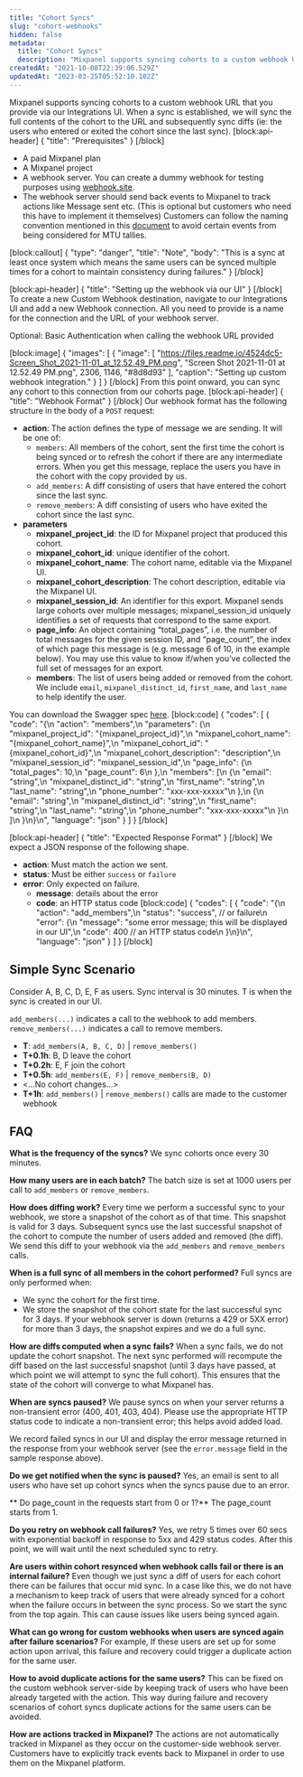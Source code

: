 ```yaml
---
title: "Cohort Syncs"
slug: "cohort-webhooks"
hidden: false
metadata: 
  title: "Cohort Syncs"
  description: "Mixpanel supports syncing cohorts to a custom webhook URL that you provide via our Integrations UI. Learn the prerequisites, webhook format, and more here."
createdAt: "2021-10-08T22:39:06.529Z"
updatedAt: "2023-03-25T05:52:10.102Z"
---
```

Mixpanel supports syncing cohorts to a custom webhook URL that you provide via our Integrations UI. When a sync is established, we will sync the full contents of the cohort to the URL and subsequently sync diffs (ie: the users who entered or exited the cohort since the last sync).
[block:api-header]
{
  "title": "Prerequisites"
}
[/block]
* A paid Mixpanel plan
* A Mixpanel project
* A webhook server. You can create a dummy webhook for testing purposes using [webhook.site](https://webhook.site/).
* The webhook server should send back events to Mixpanel to track actions like Message sent etc. (This is optional but customers who need this have to implement it themselves) 
Customers can follow the naming convention mentioned in this [document](https://help.mixpanel.com/hc/en-us/articles/360001465686-Billing-for-Monthly-Tracked-Users#monthly-tracked-users-calculation) to avoid certain events from being considered for MTU tallies.

[block:callout]
{
  "type": "danger",
  "title": "Note",
  "body": "This is a sync at least once system which means the same users can be synced multiple times for a cohort to maintain consistency during failures."
}
[/block]

[block:api-header]
{
  "title": "Setting up the webhook via our UI"
}
[/block]
To create a new Custom Webhook destination, navigate to our Integrations UI and add a new Webhook connection. All you need to provide is a name for the connection and the URL of your webhook server. 

Optional:  Basic Authentication when calling the webhook URL provided

[block:image]
{
  "images": [
    {
      "image": [
        "https://files.readme.io/4524dc5-Screen_Shot_2021-11-01_at_12.52.49_PM.png",
        "Screen Shot 2021-11-01 at 12.52.49 PM.png",
        2306,
        1146,
        "#8d8d93"
      ],
      "caption": "Setting up custom webhook integration."
    }
  ]
}
[/block]
From this point onward, you can sync any cohort to this connection from our cohorts page. 
[block:api-header]
{
  "title": "Webhook Format"
}
[/block]
Our webhook format has the following structure in the body of a `POST` request:
* **action**: The action defines the type of message we are sending. It will be one of:
  * `members`: All members of the cohort, sent the first time the cohort is being synced or to refresh the cohort if there are any intermediate errors. When you get this message, replace the users you have in the cohort with the copy provided by us.
  * `add_members`: A diff consisting of users that have entered the cohort since the last sync.
  * `remove_members`: A diff consisting of users who have exited the cohort since the last sync.
* **parameters**
  * **mixpanel_project_id**: the ID for Mixpanel project that produced this cohort.
  * **mixpanel_cohort_id**: unique identifier of the cohort.
  * **mixpanel_cohort_name**: The cohort name, editable via the Mixpanel UI.
  * **mixpanel_cohort_description**: The cohort description, editable via the Mixpanel UI.
  * **mixpanel_session_id**: An identifier for this export. Mixpanel sends large cohorts over multiple messages; mixpanel_session_id uniquely identifies a set of requests that correspond to the same export.
  * **page_info**: An object containing “total_pages”, i.e. the number of total messages for the given session ID, and “page_count”, the index of which page this message is (e.g. message 6 of 10, in the example below). You may use this value to know if/when you’ve collected the full set of messages for an export.
  * **members**: The list of users being added or removed from the cohort. We include `email`, `mixpanel_distinct_id`, `first_name`, and `last_name` to help identify the user.

You can download the Swagger spec [here](https://mxpnl.notion.site/Cohort-Webhook-Yaml-17d35e8ca78245fdbfa0aa4fcbb56596).
[block:code]
{
  "codes": [
    {
      "code": "{\n  \"action\": \"members\",\n  \"parameters\": {\n    \"mixpanel_project_id\": \"{mixpanel_project_id}\",\n    \"mixpanel_cohort_name\": \"{mixpanel_cohort_name}\",\n    \"mixpanel_cohort_id\": \"{mixpanel_cohort_id}\",\n    \"mixpanel_cohort_description\": \"description\",\n    \"mixpanel_session_id\": \"mixpanel_session_id\",\n    \"page_info\": {\n      \"total_pages\": 10,\n      \"page_count\": 6\n    },\n    \"members\": [\n      {\n        \"email\": \"string\",\n        \"mixpanel_distinct_id\": \"string\",\n        \"first_name\": \"string\",\n        \"last_name\": \"string\",\n        \"phone_number\": \"xxx-xxx-xxxxx\"\n      },\n      {\n        \"email\": \"string\",\n        \"mixpanel_distinct_id\": \"string\",\n        \"first_name\": \"string\",\n        \"last_name\": \"string\",\n        \"phone_number\": \"xxx-xxx-xxxxx\"\n      }\n    ]\n  }\n}\n",
      "language": "json"
    }
  ]
}
[/block]

[block:api-header]
{
  "title": "Expected Response Format"
}
[/block]
We expect a JSON response of the following shape.
* **action**: Must match the action we sent.
* **status**: Must be either `success` or `failure`
* **error**: Only expected on failure.
   * **message**: details about the error
   * **code**: an HTTP status code
[block:code]
{
  "codes": [
    {
      "code": "{\n  \"action\": \"add_members\",\n  \"status\": \"success\", // or failure\n  \"error\": {\n    \"message\": \"some error message; this will be displayed in our UI\",\n    \"code\": 400  // an HTTP status code\n  }\n}\n",
      "language": "json"
    }
  ]
}
[/block]
## Simple Sync Scenario

Consider A, B, C, D, E, F as users. Sync interval is 30 minutes. T is when the sync is created in our UI.

`add_members(...)` indicates a call to the webhook to add members. `remove_members(...)` indicates a call to remove members.

* **T**: `add_members(A, B, C, D)` | `remove_members()` 
* **T+0.1h**: B, D leave the cohort
* **T+0.2h**: E, F join the cohort
* **T+0.5h**: `add_members(E, F)` | `remove_members(B, D)` 
* <...No cohort changes...>
* **T+1h**: `add_members()` | `remove_members()` calls are made to the customer webhook 

##  FAQ
**What is the frequency of the syncs?**
We sync cohorts once every 30 minutes.

**How many users are in each batch?**
The batch size is set at 1000 users per call to `add_members` or `remove_members`.

**How does diffing work?**
Every time we perform a successful sync to your webhook, we store a snapshot of the cohort as of that time. This snapshot is valid for 3 days. Subsequent syncs use the last successful snapshot of the cohort to compute the number of users added and removed (the diff). We send this diff to your webhook via the `add_members` and `remove_members` calls.

**When is a full sync of all members in the cohort performed?**
Full syncs are only performed when:
* We sync the cohort for the first time.
* We store the snapshot of the cohort state for the last successful sync for 3 days. If your webhook server is down (returns a 429 or 5XX error) for more than 3 days, the snapshot expires and we do a full sync. 
    
**How are diffs computed when a sync fails?**
When a sync fails, we do not update the cohort snapshot. The next sync performed will recompute the diff based on the last successful snapshot (until 3 days have passed, at which point we will attempt to sync the full cohort). This ensures that the state of the cohort will converge to what Mixpanel has.

**When are syncs paused?**
We pause syncs on when your server returns a non-transient error (400, 401, 403, 404). Please use the appropriate HTTP status code to indicate a non-transient error; this helps avoid added load.

We record failed syncs in our UI and display the error message returned in the response from your webhook server (see the `error.message` field in the sample response above).
        
**Do we get notified when the sync is paused?**
Yes, an email is sent to all users who have set up cohort syncs when the syncs pause due to an error.

** Do page_count in the requests start from 0 or 1?**
The page_count starts from 1.

**Do you retry on webhook call failures?**
Yes, we retry 5 times over 60 secs with exponential backoff in response to 5xx and 429 status codes. After this point, we will wait until the next scheduled sync to retry.

**Are users within cohort resynced when webhook calls fail or there is an internal failure?**
Even though we just sync a diff of users for each cohort there can be failures that occur mid sync. In a case like this, we do not have a mechanism to keep track of users that were already synced for a cohort when the failure occurs in between the sync process. So we start the sync from the top again. This can cause issues like users being synced again.

**What can go wrong for custom webhooks when users are synced again after failure scenarios?**
For example, If these users are set up for some action upon arrival, this failure and recovery could trigger a duplicate action for the same user. 

**How to avoid duplicate actions for the same users?**
This can be fixed on the custom webhook server-side by keeping track of users who have been already targeted with the action. This way during failure and recovery scenarios of cohort syncs duplicate actions for the same users can be avoided.

**How are actions tracked in Mixpanel?**
The actions are not automatically tracked in Mixpanel as they occur on the customer-side webhook server. Customers have to explicitly track events back to Mixpanel in order to use them on the Mixpanel platform.
